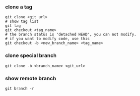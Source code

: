 
### clone a tag

```shell script
git clone <git_url>
# show tag list
git tag 
git checkout <tag_name>
# the branch status is 'detached HEAD', you can not modify.
# if you want to modify code, use this
git checkout -b <new_branch_name> <tag_name>

```

### clone special branch

```shell script
git clone -b <branch_name> <git_url>
```

### show remote branch

```shell script
git branch -r
```